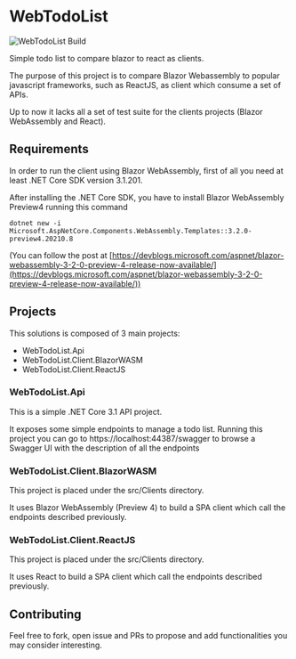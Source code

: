 # WebTodoList

![WebTodoList Build](https://github.com/albx/WebTodoList/workflows/WebTodoList%20Build/badge.svg?branch=master)

Simple todo list to compare blazor to react as clients.

The purpose of this project is to compare Blazor Webassembly to popular javascript frameworks, such as ReactJS, as client which consume a set of APIs.

Up to now it lacks all a set of test suite for the clients projects (Blazor WebAssembly and React).

## Requirements

In order to run the client using Blazor WebAssembly, first of all you need at least .NET Core SDK version 3.1.201.

After installing the .NET Core SDK, you have to install Blazor WebAssembly Preview4 running this command

```
dotnet new -i Microsoft.AspNetCore.Components.WebAssembly.Templates::3.2.0-preview4.20210.8
```

(You can follow the post at [https://devblogs.microsoft.com/aspnet/blazor-webassembly-3-2-0-preview-4-release-now-available/](https://devblogs.microsoft.com/aspnet/blazor-webassembly-3-2-0-preview-4-release-now-available/))

## Projects

This solutions is composed of 3 main projects:
- WebTodoList.Api
- WebTodoList.Client.BlazorWASM
- WebTodoList.Client.ReactJS

### WebTodoList.Api
This is a simple .NET Core 3.1 API project.

It exposes some simple endpoints to manage a todo list.
Running this project you can go to https://localhost:44387/swagger to browse a Swagger UI with the description of all the endpoints

### WebTodoList.Client.BlazorWASM
This project is placed under the src/Clients directory.

It uses Blazor WebAssembly (Preview 4) to build a SPA client which call the endpoints described previously.

### WebTodoList.Client.ReactJS
This project is placed under the src/Clients directory.

It uses React to build a SPA client which call the endpoints described previously.

## Contributing

Feel free to fork, open issue and PRs to propose and add functionalities you may consider interesting.
